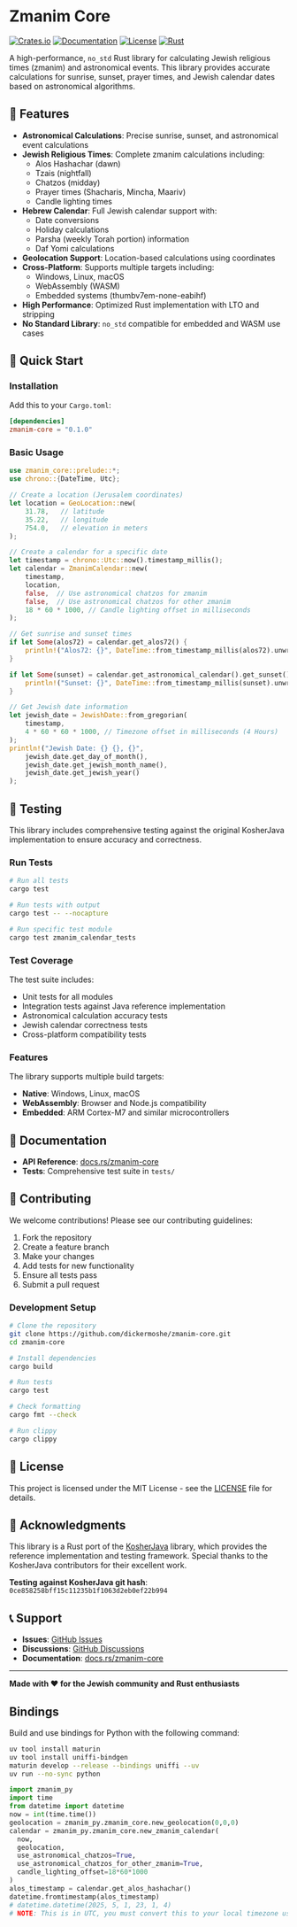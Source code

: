 # Zmanim Core

[![Crates.io](https://img.shields.io/crates/v/zmanim-core)](https://crates.io/crates/zmanim-core)
[![Documentation](https://docs.rs/zmanim-core/badge.svg)](https://docs.rs/zmanim-core)
[![License](https://img.shields.io/badge/license-MIT-blue.svg)](LICENSE)
[![Rust](https://img.shields.io/badge/rust-1.70+-blue.svg)](https://www.rust-lang.org)

A high-performance, `no_std` Rust library for calculating Jewish religious times (zmanim) and astronomical events. This library provides accurate calculations for sunrise, sunset, prayer times, and Jewish calendar dates based on astronomical algorithms.

## 🌟 Features

- **Astronomical Calculations**: Precise sunrise, sunset, and astronomical event calculations
- **Jewish Religious Times**: Complete zmanim calculations including:
  - Alos Hashachar (dawn)
  - Tzais (nightfall)
  - Chatzos (midday)
  - Prayer times (Shacharis, Mincha, Maariv)
  - Candle lighting times
- **Hebrew Calendar**: Full Jewish calendar support with:
  - Date conversions
  - Holiday calculations
  - Parsha (weekly Torah portion) information
  - Daf Yomi calculations
- **Geolocation Support**: Location-based calculations using coordinates
- **Cross-Platform**: Supports multiple targets including:
  - Windows, Linux, macOS
  - WebAssembly (WASM)
  - Embedded systems (thumbv7em-none-eabihf)
- **High Performance**: Optimized Rust implementation with LTO and stripping
- **No Standard Library**: `no_std` compatible for embedded and WASM use cases

## 🚀 Quick Start

### Installation

Add this to your `Cargo.toml`:

```toml
[dependencies]
zmanim-core = "0.1.0"
```

### Basic Usage

```rust
use zmanim_core::prelude::*;
use chrono::{DateTime, Utc};

// Create a location (Jerusalem coordinates)
let location = GeoLocation::new(
    31.78,   // latitude
    35.22,   // longitude
    754.0,   // elevation in meters
);

// Create a calendar for a specific date
let timestamp = chrono::Utc::now().timestamp_millis();
let calendar = ZmanimCalendar::new(
    timestamp, 
    location, 
    false,  // Use astronomical chatzos for zmanim
    false,  // Use astronomical chatzos for other zmanim
    18 * 60 * 1000, // Candle lighting offset in milliseconds
);

// Get sunrise and sunset times
if let Some(alos72) = calendar.get_alos72() {
    println!("Alos72: {}", DateTime::from_timestamp_millis(alos72).unwrap());
}

if let Some(sunset) = calendar.get_astronomical_calendar().get_sunset() {
    println!("Sunset: {}", DateTime::from_timestamp_millis(sunset).unwrap());
}

// Get Jewish date information
let jewish_date = JewishDate::from_gregorian(
    timestamp, 
    4 * 60 * 60 * 1000, // Timezone offset in milliseconds (4 Hours)
);
println!("Jewish Date: {} {}, {}", 
    jewish_date.get_day_of_month(),
    jewish_date.get_jewish_month_name(),
    jewish_date.get_jewish_year()
);
```

## 🧪 Testing

This library includes comprehensive testing against the original KosherJava implementation to ensure accuracy and correctness.

### Run Tests

```bash
# Run all tests
cargo test

# Run tests with output
cargo test -- --nocapture

# Run specific test module
cargo test zmanim_calendar_tests
```

### Test Coverage

The test suite includes:
- Unit tests for all modules
- Integration tests against Java reference implementation
- Astronomical calculation accuracy tests
- Jewish calendar correctness tests
- Cross-platform compatibility tests



### Features

The library supports multiple build targets:
- **Native**: Windows, Linux, macOS
- **WebAssembly**: Browser and Node.js compatibility
- **Embedded**: ARM Cortex-M7 and similar microcontrollers

## 📖 Documentation

- **API Reference**: [docs.rs/zmanim-core](https://docs.rs/zmanim-core)
- **Tests**: Comprehensive test suite in `tests/`

## 🤝 Contributing

We welcome contributions! Please see our contributing guidelines:

1. Fork the repository
2. Create a feature branch
3. Make your changes
4. Add tests for new functionality
5. Ensure all tests pass
6. Submit a pull request

### Development Setup

```bash
# Clone the repository
git clone https://github.com/dickermoshe/zmanim-core.git
cd zmanim-core

# Install dependencies
cargo build

# Run tests
cargo test

# Check formatting
cargo fmt --check

# Run clippy
cargo clippy
```

## 📄 License

This project is licensed under the MIT License - see the [LICENSE](LICENSE) file for details.

## 🙏 Acknowledgments

This library is a Rust port of the [KosherJava](https://github.com/KosherJava/KosherJava) library, which provides the reference implementation and testing framework. Special thanks to the KosherJava contributors for their excellent work.

**Testing against KosherJava git hash**: `0ce858258bff15c11235b1f1063d2eb0ef22b994`

## 📞 Support

- **Issues**: [GitHub Issues](https://github.com/dickermoshe/zmanim-core/issues)
- **Discussions**: [GitHub Discussions](https://github.com/dickermoshe/zmanim-core/discussions)
- **Documentation**: [docs.rs/zmanim-core](https://docs.rs/zmanim-core)

---

**Made with ❤️ for the Jewish community and Rust enthusiasts**

## Bindings

Build and use bindings for Python with the following command:

```bash
uv tool install maturin  
uv tool install uniffi-bindgen
maturin develop --release --bindings uniffi --uv
uv run --no-sync python
```

```python
import zmanim_py
import time
from datetime import datetime
now = int(time.time())
geolocation = zmanim_py.zmanim_core.new_geolocation(0,0,0)
calendar = zmanim_py.zmanim_core.new_zmanim_calendar(
  now,
  geolocation,
  use_astronomical_chatzos=True,
  use_astronomical_chatzos_for_other_zmanim=True,
  candle_lighting_offset=18*60*1000
)
alos_timestamp = calendar.get_alos_hashachar()
datetime.fromtimestamp(alos_timestamp)
# datetime.datetime(2025, 5, 1, 23, 1, 4) 
# NOTE: This is in UTC, you must convert this to your local timezone using a library like pytz
```
